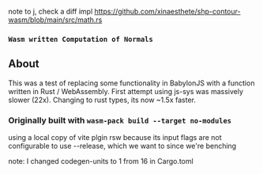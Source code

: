 note to j, check a diff impl
https://github.com/xinaesthete/shp-contour-wasm/blob/main/src/math.rs

<h3><code>Wasm written Computation of Normals</code></h3>

## About
This was a test of replacing some functionality in BabylonJS with a function written in Rust / WebAssembly.
First attempt using js-sys was massively slower (22x).
Changing to rust types, its now ~1.5x faster.


### Originally built with `wasm-pack build --target no-modules`

using a local copy of vite plgin rsw because its input flags are not configurable to use --release, which we want to since we're benching

note: I changed codegen-units to 1 from 16 in Cargo.toml
